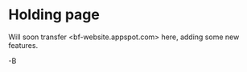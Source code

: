 
Holding page
============

Will soon transfer <bf-website.appspot.com> here, adding some new features.

-B
